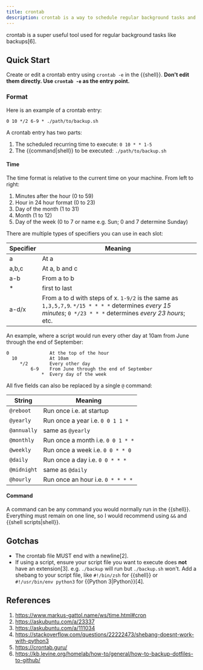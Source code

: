 ```yaml
---
title: crontab
description: crontab is a way to schedule regular background tasks and shell commands.
---
```


crontab is a super useful tool used for regular background tasks like backups[6].

## Quick Start

Create or edit a crontab entry using `crontab -e` in the {{shell}}. **Don't edit them directly. Use `crontab -e` as the entry point.**

### Format

Here is an example of a crontab entry:

```cron
0 10 */2 6-9 * ./path/to/backup.sh
```

A crontab entry has two parts:

1. The scheduled recurring time to execute: `0 10 * * 1-5`
2. The {{command|shell}} to be executed: `./path/to/backup.sh`

#### Time

The time format is relative to the current time on your machine. From left to right:

1. Minutes after the hour (0 to 59)
2. Hour in 24 hour format (0 to 23)
3. Day of the month (1 to 31)
4. Month (1 to 12)
5. Day of the week (0 to 7 or name e.g. Sun; 0 and 7 determine Sunday)

There are multiple types of specifiers you can use in each slot:

| Specifier | Meaning                                                      |
| --------- | ------------------------------------------------------------ |
| a         | At a                                                         |
| a,b,c     | At a, b and c                                                |
| a-b       | From a to b                                                  |
| *         | first to last                                                |
| a-d/x     | From a to d with steps of x. `1-9/2` is the same as `1,3,5,7,9`. `*/15 * * * *` determines *every 15 minutes*; `0 */23 * * *` determines *every 23 hours*; etc. |

An example, where a script would run every other day at 10am from June through the end of September:

```
0               At the top of the hour
  10            At 10am
     */2        Every other day
         6-9    From June through the end of September
             *  Every day of the week
```

All five fields can also be replaced by a single `@` command:

| String      | Meaning                           |
| ----------- | --------------------------------- |
| `@reboot`   | Run once i.e. at startup          |
| `@yearly`   | Run once a year i.e. `0 0 1 1 *`  |
| `@annually` | same as `@yearly`                 |
| `@monthly`  | Run once a month i.e. `0 0 1 * *` |
| `@weekly`   | Run once a week i.e. `0 0 * * 0`  |
| `@daily`    | Run once a day i.e. `0 0 * * *`   |
| `@midnight` | same as `@daily`                  |
| `@hourly`   | Run once an hour i.e. `0 * * * *` |

#### Command

A command can be any command you would normally run in the {{shell}}. Everything must remain on one line, so I would recommend using `&&` and {{shell scripts|shell}}.

## Gotchas

- The crontab file MUST end with a newline[2].
- If using a script, ensure your script file you want to execute does **not** have an extension[3]. e.g. `./backup` will run but `./backup.sh` won't. Add a shebang to your script file, like `#!/bin/zsh` for {{shell}} or `#!/usr/bin/env python3` for {{Python 3|Python}}[4].

## References

1. https://www.markus-gattol.name/ws/time.html#cron
1. https://askubuntu.com/a/23337
1. https://askubuntu.com/a/111034
1. https://stackoverflow.com/questions/22222473/shebang-doesnt-work-with-python3
1. https://crontab.guru/
1. https://kb.levine.org/homelab/how-to/general/how-to-backup-dotfiles-to-github/